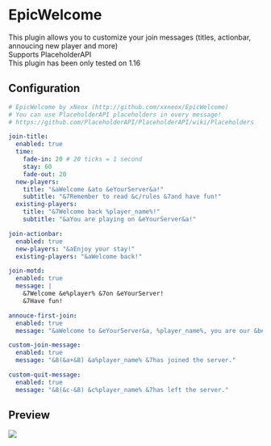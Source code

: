 # EpicWelcome
This plugin allows you to customize your join messages (titles, actionbar, annoucing new player and more)  
Supports PlaceholderAPI  
This plugin has been only tested on 1.16

## Configuration
```yaml
# EpicWelcome by xNeox (http://github.com/xxneox/EpicWelcome)
# You can use PlaceholderAPI placeholders in every message!
# https://github.com/PlaceholderAPI/PlaceholderAPI/wiki/Placeholders

join-title:
  enabled: true
  time:
    fade-in: 20 # 20 ticks = 1 second
    stay: 60
    fade-out: 20
  new-players:
    title: "&aWelcome &ato &eYourServer&a!"
    subtitle: "&7Remember to read &c/rules &7and have fun!"
  existing-players:
    title: "&7Welcome back %player_name%!"
    subtitle: "&aYou are playing on &eYourServer&a!"

join-actionbar:
  enabled: true
  new-players: "&aEnjoy your stay!"
  existing-players: "&aWelcome back!"

join-motd:
  enabled: true
  message: |
    &7Welcome &e%player% &7on &eYourServer!
    &7Have fun!

annouce-first-join:
  enabled: true
  message: "&aWelcome to &eYourServer&a, %player_name%, you are our &b#%server_unique_joins% player!"

custom-join-message:
  enabled: true
  message: "&8(&a+&8) &a%player_name% &7has joined the server."

custom-quit-message:
  enabled: true
  message: "&8(&c-&8) &c%player_name% &7has left the server."
```

## Preview
![](https://i.imgur.com/38ytGSm.png)
